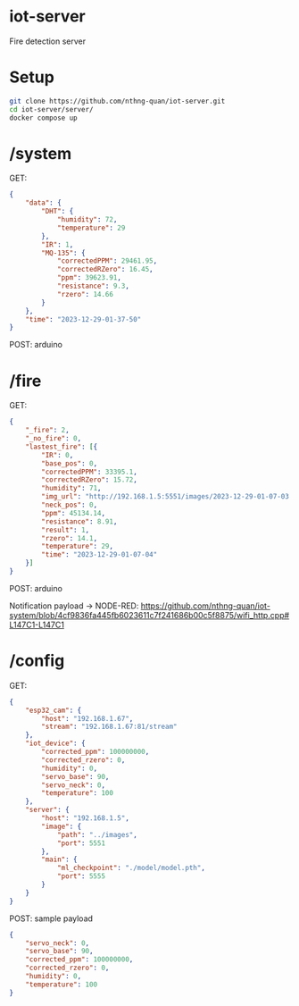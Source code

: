# iot-server
Fire detection server

# Setup
```bash
git clone https://github.com/nthng-quan/iot-server.git
cd iot-server/server/
docker compose up
```

# /system
GET:
```json
{
    "data": {
        "DHT": {
            "humidity": 72,
            "temperature": 29
        },
        "IR": 1,
        "MQ-135": {
            "correctedPPM": 29461.95,
            "correctedRZero": 16.45,
            "ppm": 39623.91,
            "resistance": 9.3,
            "rzero": 14.66
        }
    },
    "time": "2023-12-29-01-37-50"
}
```
POST: arduino

# /fire
GET:
```json
{
    "_fire": 2,
    "_no_fire": 0,
    "lastest_fire": [{
        "IR": 0,
        "base_pos": 0,
        "correctedPPM": 33395.1,
        "correctedRZero": 15.72,
        "humidity": 71,
        "img_url": "http://192.168.1.5:5551/images/2023-12-29-01-07-03.jpg",
        "neck_pos": 0,
        "ppm": 45134.14,
        "resistance": 8.91,
        "result": 1,
        "rzero": 14.1,
        "temperature": 29,
        "time": "2023-12-29-01-07-04"
    }]
}
```
POST: arduino

Notification payload -> NODE-RED: https://github.com/nthng-quan/iot-system/blob/4cf9836fa445fb6023611c7f241686b00c5f8875/wifi_http.cpp#L147C1-L147C1

# /config
GET:
```json
{
    "esp32_cam": {
        "host": "192.168.1.67",
        "stream": "192.168.1.67:81/stream"
    },
    "iot_device": {
        "corrected_ppm": 100000000,
        "corrected_rzero": 0,
        "humidity": 0,
        "servo_base": 90,
        "servo_neck": 0,
        "temperature": 100
    },
    "server": {
        "host": "192.168.1.5",
        "image": {
            "path": "../images",
            "port": 5551
        },
        "main": {
            "ml_checkpoint": "./model/model.pth",
            "port": 5555
        }
    }
}
```
POST:
sample payload
```json
{
    "servo_neck": 0,
    "servo_base": 90,
    "corrected_ppm": 100000000,
    "corrected_rzero": 0,
    "humidity": 0,
    "temperature": 100
}
``````
